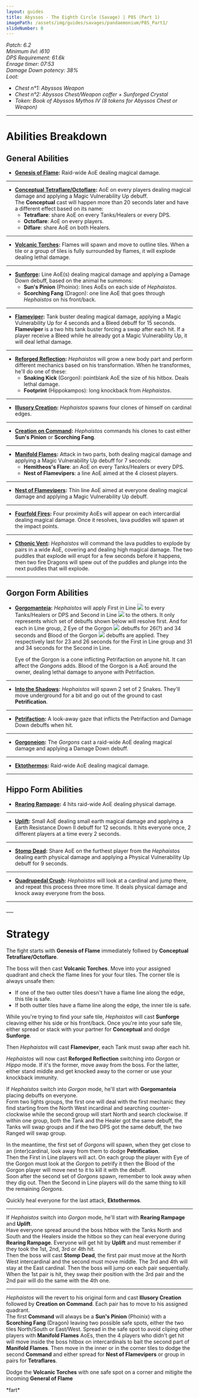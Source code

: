 ```yaml
---
layout: guides
title: Abyssos - The Eighth Circle (Savage) | P8S (Part 1)
imagePath: /assets/img/guides/savages/pandaemonium/P8S_Part1/
slideNumber: 0
---
```


*Patch: 6.2  
Minimum ilvl: i610  
DPS Requirement: 61.6k  
Enrage timer: 07:53  
<span class='debuff'>Damage Down</span> potency: 38%  
Loot:*

+ *Chest n°1: Abyssos Weapon*
+ *Chest n°2: Abyssos Chest/Weapon coffer + Sunforged Crystal*
+ *Token: Book of Abyssos Mythos IV (8 tokens for Abyssos Chest or Weapon)*

___

<h1><a id='AbilitiesBreakdown'>Abilities Breakdown</a></h1>

<div class='guideSection' markdown='1'>
<h2><a id='ABGeneralAbilities'>General Abilities</a></h2>

+ **<u>Genesis of Flame</u>:**
Raid-wide AoE dealing <span class='magic'>magical damage</span>.

___

+ **<u>Conceptual Tetraflare/Octoflare</u>:**
AoE on every players dealing <span class='magic'>magical damage</span> and applying a <span class='debuff'>Magic Vulnerability Up</span> debuff.  
The **Conceptual** cast will happen more than 20 seconds later and have a different effect based on its name:
  + **Tetraflare**: share AoE on every Tanks/Healers or every DPS.
  + **Octoflare**: AoE on every players.
  + **Diflare**: share AoE on both Healers.

___

+ **<u>Volcanic Torches</u>:**
Flames will spawn and move to outline tiles. When a tile or a group of tiles is fully surrounded by flames, it will explode dealing lethal damage.

___

+ **<u>Sunforge</u>:**
Line AoE(s) dealing <span class='magic'>magical damage</span> and applying a <span class='debuff'>Damage Down</span> debuff, based on the animal he summons:
  + **Sun's Pinion** (Phoinix): lines AoEs on each side of *Hephaistos*.
  + **Scorching Fang** (Dragon): one line AoE that goes through *Hephaistos* on his front/back.

___

+ **<u>Flameviper</u>:**
Tank buster dealing <span class='magic'>magical damage</span>, applying a <span class='debuff'>Magic Vulnerability Up</span> for 4 seconds and a <span class='debuff'>Bleed</span> debuff for 15 seconds.  
**Flameviper** is a two hits tank buster forcing a swap after each hit. If a player receive a <span class='debuff'>Bleed</span> while he already got a <span class='debuff'>Magic Vulnerability Up</span>, it will deal lethal damage.

___

+ **<u>Reforged Reflection</u>:**
*Hephaistos* will grow a new body part and perform different mechanics based on his transformation. When he transformes, he'll do one of these:
  + **Snaking Kick** (Gorgon): pointblank AoE the size of his hitbox. Deals lethal damage.
  + **Footprint** (Hippokampos): long knockback from *Hephaistos*.

___

+ **<u>Illusory Creation</u>:**
*Hephaistos* spawns four clones of himself on cardinal edges.

___

+ **<u>Creation on Command</u>:**
*Hephaistos* commands his clones to cast either **Sun's Pinion** or **Scorching Fang**.

___

+ **<u>Manifold Flames</u>:**
Attack in two parts, both dealing <span class='magic'>magical damage</span> and applying a <span class='debuff'>Magic Vulnerability Up</span> debuff for 7 seconds:
  + **Hemitheos's Flare**: an AoE on every Tanks/Healers or every DPS.
  + **Nest of Flamevipers**: a line AoE aimed at the 4 closest players.

___

+ **<u>Nest of Flamevipers</u>:**
Thin line AoE aimed at everyone dealing <span class='magic'>magical damage</span> and applying a <span class='debuff'>Magic Vulnerability Up</span> debuff.

___

+ **<u>Fourfold Fires</u>:**
Four proximity AoEs will appear on each intercardial dealing <span class='magic'>magical damage</span>. Once it resolves, lava puddles will spawn at the impact points.

___

+ **<u>Cthonic Vent</u>:**
*Hephaistos* will command the lava puddles to explode by pairs in a wide AoE, covering and dealing high <span class='magic'>magical damage</span>. The two puddles that explode will erupt for a few seconds before it happens, then two fire Dragons will spew out of the puddles and plunge into the next puddles that will explode.

___

</div>

<div class='guideSection' markdown='1'>
<h2><a id='ABGorgon Form'>Gorgon Form Abilities</a></h2>

+ **<u>Gorgomanteia</u>:**
*Hephaistos* will apply <span class='speDebuff'>First in Line</span> <img class='iconImg' src='{{ site.data.iconList.P8S.FirstInLine }}'> to every Tanks/Healers or DPS and <span class='speDebuff'>Second in Line </span> <img class='iconImg' src='{{ site.data.iconList.P8S.SecondInLine }}'> to the others. It only represents which set of debuffs shown below will resolve first.
And for each <span class='speDebuff'>in Line</span> group, 2 <span class='speDebuff'>Eye of the Gorgon</span> <img class='iconImg' src='{{ site.data.iconList.P8S.EyeOfTheGorgon }}'> debuffs for 26(?) and 34 seconds and <span class='speDebuff'>Blood of the Gorgon</span> <img class='iconImg' src='{{ site.data.iconList.P8S.BloodOfTheGorgon }}'> debuffs are applied. They respectively last for 23 and 26 seconds for the <span class='speDebuff'>First in Line</span> group and 31 and 34 seconds for the <span class='speDebuff'>Second in Line</span>.

  <span class='speDebuff'>Eye of the Gorgon</span> is a cone inflicting <span class='speDebuff'>Petrifaction</span> on anyone hit. It can affect the *Gongons* adds.
  <span class='speDebuff'>Blood of the Gorgon</span> is a AoE around the owner, dealing lethal damage to anyone with <span class='speDebuff'>Petrifaction</span>.

___

+ **<u>Into the Shadows</u>:**
*Hephaistos* will spawn 2 set of 2 Snakes. They'll move underground for a bit and go out of the ground to cast **Petrification**.

___

+ **<u>Petrifaction</u>:**
A look-away gaze that inflicts the <span class='speDebuff'>Petrifaction</span> and <span class='debuff'>Damage Down</span> debuffs when hit.

___

+ **<u>Gorgoneion</u>:**
The *Gorgons* cast a raid-wide AoE dealing <span class='magic'>magical damage</span> and applying a <span class='debuff'>Damage Down</span> debuff.

___

+ **<u>Ektothermos</u>:**
Raid-wide AoE dealing <span class='magic'>magical damage</span>.

___

</div>

<div class='guideSection' markdown='1'>
<h2><a id='ABHippo Form'>Hippo Form Abilities</a></h2>

+ **<u>Rearing Rampage</u>:**
4 hits raid-wide AoE dealing <span class='phys'>physical damage</span>.

___

+ **<u>Uplift</u>:**
Small AoE dealing small earth <span class='magic'>magical damage</span> and applying a <span class='debuff'>Earth Resistance Down II</span> debuff for 12 seconds. It hits everyone once, 2 different players at a time every 2 seconds.

___

+ **<u>Stomp Dead</u>:**
Share AoE on the furthest player from the *Hephaistos* dealing earth <span class='phys'>physical damage</span> and applying a <span class='debuff'>Physical Vulnerability Up</span> debuff for 9 seconds.

___

+ **<u>Quadrupedal Crush</u>:**
*Hephaistos* will look at a cardinal and jump there, and repeat this process three more time. It deals <span class='phys'>physical damage</span> and knock away everyone from the boss.

___

</div>
___
<h1><a id='Strategy'>Strategy</a></h1>

<div class='guideSection' markdown='1'>

The fight starts with **Genesis of Flame** immediately follwed by **Conceptual Tetraflare/Octoflare**.

The boss will then cast **Volcanic Torches**. Move into your assigned quadrant and check the flame lines for your four tiles. The corner tile is always unsafe then:

+ If one of the two outter tiles doesn't have a flame line along the edge, this tile is safe.
+ If both outter tiles have a flame line along the edge, the inner tile is safe.

While you're trying to find your safe tile, *Hephaistos* will cast **Sunforge** cleaving either his side or his front/back. Once you're into your safe tile, either spread or stack with your partner for **Conceptual** and dodge **Sunforge**.

Then *Hephaistos* will cast **Flameviper**, each Tank must swap after each hit.

*Hephaistos* will now cast **Reforged Reflection** switching into *Gorgon* or *Hippo* mode. If it's the former, move away from the boss. For the latter, either stand middle and get knocked away to the corner or use your knockback immunity.

</div>

<div class='guideSection' markdown='1'>
<a id='S1stTransformation'></a>

If *Hephaistos* switch into *Gorgon* mode, he'll start with **Gorgomanteia** placing debuffs on everyone.  
Form two lights groups, the first one will deal with the first mechanic they find starting from the North West incardinal and searching counter-clockwise while the second group will start North and search clockwise. If within one group, both the Tank and the Healer got the same debuff, the Tanks will swap groups and if the two DPS got the same debuff, the two Ranged will swap group.

In the meantime, the first set of *Gorgons* will spawn, when they get close to an (inter)cardinal, look away from them to dodge **Petrification**.  
Then the <span class='speDebuff'>First in Line</span> players will act. On each group the player with <span class='speDebuff'>Eye of the Gorgon</span> must look at the *Gorgon* to petrify it then the <span class='speDebuff'>Blood of the Gorgon</span> player will move next to it to kill it with the debuff.  
Soon after the second set of *Gorgons* spawn, remember to look away when they dig out. Then the <span class='speDebuff'>Second in Line </span> players will do the same thing to kill the remaining *Gorgons*.

Quickly heal everyone for the last attack, **Ektothermos**.

___

If *Hephaistos* switch into *Gorgon* mode, he'll start with **Rearing Rampage** and **Uplift**.  
Have everyone spread around the boss hitbox with the Tanks North and South and the Healers inside the hitbox so they can heal everyone during **Rearing Rampage**. Everyone will get hit by **Uplift** and must remember if they took the 1st, 2nd, 3rd or 4th hit.  
Then the boss will cast **Stomp Dead**, the first pair must move at the North West intercardinal and the second must move middle. The 3rd and 4th will stay at the East cardinal. Then the boss will jump on each pair sequentially. When the 1st pair is hit, they swap their position with the 3rd pair and the 2nd pair will do the same with the 4th one.

___

*Hephaistos* will the revert to his original form and cast **Illusory Creation** followed by **Creation on Command**. Each pair has to move to his assigned quadrant.  
The first **Command** will always be a **Sun's Pinion** (Phoinix) with a **Scorching Fang** (Dragon) leaving two possible safe spots, either the two tiles North/South or East/West. Spread in the safe spot to avoid cliping other players with **Manifold Flames** AoEs, then the 4 players who didn't get hit will move inside the boss hitbox on intercardinals to bait the second part of **Manifold Flames**.
Then move in the inner or in the corner tiles to dodge the second **Command** and either spread for **Nest of Flamevipers** or group in pairs for **Tetraflares**.

Dodge the **Volcanic Torches** with one safe spot on a corner and mitigite the incoming **General of Flame**

</div>

<div class='guideSection' markdown='1'>
<a id='SFourfoldFires'></a>
*fart*
</div>
